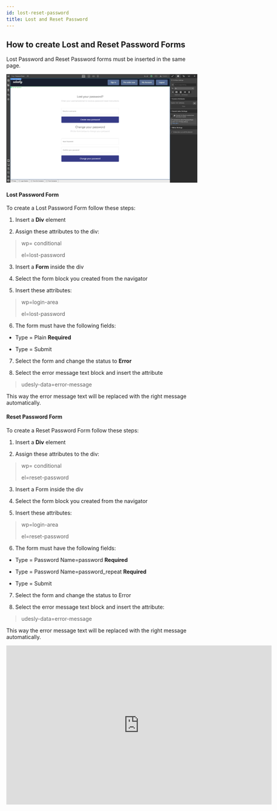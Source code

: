 ```yaml
---
id: lost-reset-password
title: Lost and Reset Password
---
```


## How to create Lost and Reset Password Forms

Lost Password and Reset Password forms must be inserted in the same page.

![](assets/lost-reset.png)

#### Lost Password Form

To create a Lost Password Form follow these steps:

1) Insert a **Div** element

2) Assign these attributes to the div:

> wp= conditional
> 
> el=lost-password

3) Insert a **Form** inside the div

4) Select the form block you created from the navigator

5) Insert these attributes:

> wp=login-area
>
> el=lost-password

6) The form must have the following fields:

- Type = Plain **Required**

- Type = Submit

7) Select the form and change the status to **Error**

8) Select the error message text block and insert the attribute

> udesly-data=error-message

This way the error message text will be replaced with the right message automatically.


#### Reset Password Form

To create a Reset Password Form follow these steps:

1) Insert a **Div** element

2) Assign these attributes to the div:

> wp= conditional
> 
> el=reset-password

3) Insert a Form inside the div

4) Select the form block you created from the navigator

5) Insert these attributes:

> wp=login-area
>
> el=reset-password

6) The form must have the following fields:

- Type = Password Name=password **Required**

- Type = Password Name=password_repeat **Required**

- Type = Submit

7) Select the form and change the status to Error

8) Select the error message text block and insert the attribute:

> udesly-data=error-message

This way the error message text will be replaced with the right message automatically.

<iframe width="700" height="419" src="https://www.youtube.com/embed/DOeDgmcS8CA?list=PLLChkVtVa_ZuGrgLVMEIl0nliPjljc4gm" frameborder="0" allow="accelerometer; autoplay; encrypted-media; gyroscope; picture-in-picture" allowfullscreen></iframe>